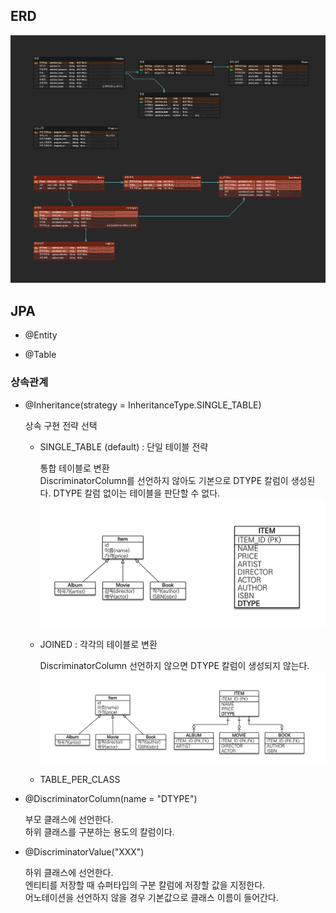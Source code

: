 ## ERD

![erd](/img/erd2.png)

## JPA

- @Entity

- @Table

### 상속관계

- @Inheritance(strategy = InheritanceType.SINGLE_TABLE)

  상속 구현 전략 선택

  - SINGLE_TABLE (default) : 단일 테이블 전략

    통합 테이블로 변환<br>
    DiscriminatorColumn를 선언하지 않아도 기본으로 DTYPE 칼럼이 생성된다.
    DTYPE 칼럼 없이는 테이블을 판단할 수 없다.
    ![jpa_enheritance_singletable](/img/jpa_enheritance_singletable.png)

  - JOINED : 각각의 테이블로 변환

    DiscriminatorColumn 선언하지 않으면 DTYPE 칼럼이 생성되지 않는다.
    ![jpa_enheritance_joined](/img/jpa_enheritance_joined.png)

  - TABLE_PER_CLASS

- @DiscriminatorColumn(name = "DTYPE")

  부모 클래스에 선언한다.<br>
  하위 클래스를 구분하는 용도의 칼럼이다.<br>

- @DiscriminatorValue("XXX")

  하위 클래스에 선언한다.<br>
  엔티티를 저장할 때 슈퍼타입의 구분 칼럼에 저장할 값을 지정한다.<br>
  어노테이션을 선언하지 않을 경우 기본값으로 클래스 이름이 들어간다.

<!--
## 프로젝트 소개

- 프로젝트명: 그룹 비디오 컨퍼런스 서비스
- 서비스 특징: 웹/모바일(웹 기술) 프로젝트를 위한 스켈레톤 프로젝트
- 주요 기능
  - 회원 관리
  - 화상 미팅룸
  - 그룹 채팅
- 주요 기술
  - WebRTC
  - WebSocket
  - JWT Authentication
  - REST API
- 참조 리소스
  - Vuetify: 디자인 전반 적용
  - Vue Argon Design System: 디자인 전반 적용
  - Vue Black Dashboard Pro(유료): 캘린더 컴포넌트 사용
  - AR Core: 구글에서 제공하는 AR 지원 라이브러리. 이미지 인식 및 오버레이 영상에 활용
  - Color Thief: 이미지 색상 추출 라이브러리. 커버 사진 색상 추출 및 배경 변경에 활용
  - Animation.css: CSS 애니메이션 지원 라이브러리. 메인 페이지 진입 애니메이션에 활용
- 배포 환경
  - URL: // 웹 서비스, 랜딩 페이지, 프로젝트 소개 등의 배포 URL 기입
  - 테스트 계정: // 로그인이 필요한 경우, 사용 가능한 테스트 계정(ID/PW) 기입

자유 양식

## 팀 소개

- 김ㅇㅇ: 팀장, 프론트엔드 개발
- 이ㅇㅇ: 부팀장, 기획 및 와이어프레임 작성, 프론트엔드 개발
- 박ㅇㅇ: 백엔드 개발 및 QA 담당
- 홍ㅇㅇ: 백엔드 개발, Swagger API 문서 관리
- 전ㅇㅇ: 코드 리뷰 및 인프라 담당, CI/CD, HTTPS, Docker 구성

자유 양식

## 프로젝트 상세 설명

// 개발 환경, 기술 스택, 시스템 구성도, ERD, 기능 상세 설명 등
 -->

